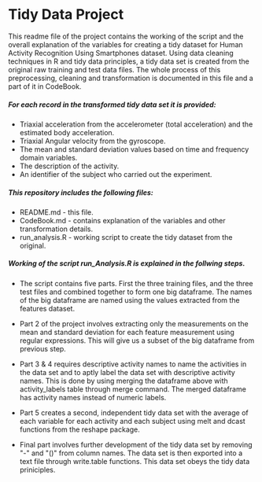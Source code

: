 # Tidy Data Project
 
This readme file of the project contains the working of the script and the overall explanation of the variables for creating a tidy dataset for Human Activity Recognition Using Smartphones dataset. Using data cleaning techniques in R and tidy data principles, a tidy data set is created from the original raw training and test data files. The whole process of this preprocessing, cleaning and transformation is documented in this file and a part of it in CodeBook.

##### For each record in the transformed tidy data set it is provided:

- Triaxial acceleration from the accelerometer (total acceleration) and the estimated body acceleration.
- Triaxial Angular velocity from the gyroscope. 
- The mean and standard deviation values based on time and frequency domain variables. 
- The description of the activity. 
- An identifier of the subject who carried out the experiment.


##### This repository includes the following files:

* README.md - this file.
* CodeBook.md - contains explanation of the variables and other transformation details.
* run_analysis.R - working script to create the tidy dataset from the original.

##### Working of the script run_Analysis.R is explained in the follwing steps.

* The script contains five parts. First the three training files, and the three test files and combined together to form one big dataframe. The names of the big dataframe are named using the values extracted from the features dataset.

* Part 2 of the project involves extracting only the measurements on the mean and standard deviation for each feature measurement using regular expressions. This will give us a subset of the big dataframe from previous step.

* Part 3 & 4 requires descriptive activity names to name the activities in the data set and to aptly label the data set with descriptive activity names. This is done by using merging the dataframe above with activity_labels table through merge command. The merged dataframe has activity names instead of numeric labels.

* Part 5 creates a second, independent tidy data set with the average of each variable for each activity and each subject using melt and dcast functions from the reshape package. 

* Final part involves further development of the tidy data set by removing "-" and "()" from column names. The data set is then exported into a text file through write.table functions. This data set obeys the tidy data priniciples.




